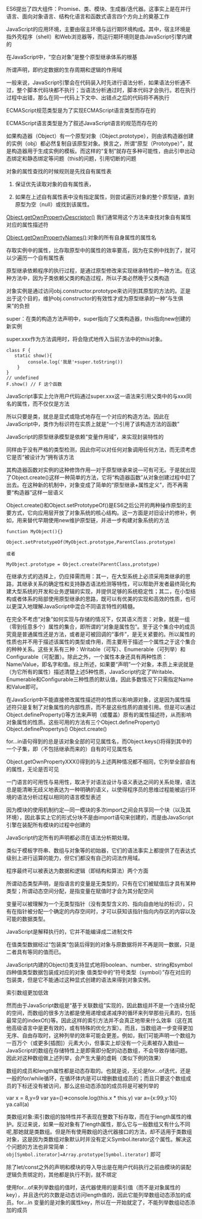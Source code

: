 ES6提出了四大组件：Promise、类、模块、生成器/迭代器。这事实上是在并行语言、面向对象语言、结构化语言和函数式语言四个方向上的奠基工作

JavaScript的应用环境，主要由宿主环境与运行期环境构成。其中，宿主环境是指外壳程序（shell）和Web浏览器等，而运行期环境则是由JavaScript引擎内建的

在JavaScript中，“空白对象”是整个原型继承体系的根基

所谓声明，即约定数据的生存周期和逻辑的作用域

一般来说，JavaScript引擎会在代码装入时先进行语法分析，如果语法分析通不过，整个脚本代码块都不执行；当语法分析通过时，脚本代码才会执行。若在执行过程中出错，那么在同一代码上下文中、出错点之后的代码将不再执行

ECMAScript规范类型是为了实现ECMAScript语言类型而存在的

ECMAScript语言类型是为了叙述JavaScript语言的规范而存在的

如果构造器（Object）有一个原型对象（Object.prototype），则由该构造器创建的实例（obj）都必然复制自该原型对象。换言之，所谓“原型（Prototype）”，就是构造器用于生成实例的模板。而这样的“复制”就存在多种可能性，由此引申出动态绑定和静态绑定等问题（this的问题，引用切断的问题

对象的属性查找的时候规则是先找自有属性表

1. 保证优先读取对象的自有属性表，

2. 如果在上述自有属性表中没有指定属性，则尝试遍历对象的整个原型链，直到原型为空（null）或找到该属性。

[Object.getOwnPropertyDescriptor()](https://developer.mozilla.org/zh-CN/docs/Web/JavaScript/Reference/Global_Objects/Object/getOwnPropertyDescriptor) 我们通常用这个方法来查找对象自有属性对应的属性描述符

[Object.getOwnPropertyNames()](https://developer.mozilla.org/zh-CN/docs/Web/JavaScript/Reference/Global_Objects/Object/getOwnPropertyNames):对象的所有自身属性的属性名

存取实例中的属性，比存取原型中的属性的效率要高，因为在实例中找到了，就可以少遍历一个自有属性表

原型继承依赖程序的执行过程，是通过原型修改来实现继承特性的一种方法。在这种方法中，因为子类依赖父类的构造过程，所以子类必然晚于父类构造

对象实例是通过访问obj.constructor.prototype来访问到其原型的方法的。正是出于这个目的，维护obj.constructor的有效性才成为原型继承的一种“与生俱来”的负担


super：在类的构造方法声明中，super指向了父类构造器，this指向new创建的新实例

super.xxx作为方法调用时，将会隐式地传入当前方法中的this对象。

```
class F {
   static show(){
        console.log('我是'+super.toString())
    }
}
// undefined
F.show() // F 这个函数
```


JavaScript事实上允许用户代码通过super.xxx这一语法来引用父类中的与xxx同名的属性，而不仅仅是方法


所以只要是类，就总是显式或隐式地存在一个对应的构造方法。因此在JavaScript中，类作为标识符在实质上就是“一个引用了该构造方法的函数”

JavaScript的原型继承模型是依赖“变量作用域”，来实现封装特性的

同样由于没有严格的类型检测，因此你可以对任何对象调用任何方法，而无须考虑它是否“被设计为”拥有该方法

其构造器函数对实例的这种修饰作用—对于原型继承来说—可有可无。于是就出现了Object.create()这样一种简单的方法，它将“构造器函数”从对象创建过程中赶了出去。在这种新的机制中，对象变成了简单的“原型继承+属性定义”，而不再需要“构造器”这样一层语义


Object.create()和Object.setPrototypeOf()是ES6之后公开的两种操作原型的主要方式，它向应用层开放了对象系统的核心结构。这一方面是对旧设计的修补，例如，用来替代早期使用new维护原型链，并进一步构建对象系统的方法 

```
function MyObject(){}

Object.setPrototypeOf(MyObject.prototype,ParentClass.prototype)

或者

MyObject.prototype = Object.create(ParentClass,prototype)
```

在继承方式的选择上，仍应择需而用：其一，在大型系统上必须采用类继承的思路，其继承关系的确定性和支持静态语法检测等特性，可以帮助开发者最终简化构建大型系统的开发和业务逻辑的实现，并提供足够的系统稳定性；其二，在小型结构或者体系的局部使用原型继承的思路，既可以有优美的实现和高效的性质，也可以更深入地理解JavaScript中混合不同语言特性的精髓。

在完全不考虑“对象”如何实现与存储的情况下，仅其语义而言：对象，就是一组（零到任意多个）属性的集合，即所谓的“对象是属性包”。至于这个集合中的成员究竟是普通属性还是方法，或者是可被回调的“事件”，是无关紧要的。所以属性的性质也并不用于描述该属性的类型或作用，而主要用于描述一个属性之于这个集合的种种关系。这些关系有三种：Writable（可写）、Enumerable（可列举）和Configurable（可配置）。除此之外，一个属性本身还具有两种性质：Name/Value，即名字和值。综上所述，如果要“声明”一个对象，本质上来说就是（为它所有的属性）描述清楚上述5种性质，JavaScript约定了Writable、Enumerable和Configurable三种性质的默认值，因此多数情况下只需指定Name和Value即可。

在JavaScript中不能直接修改属性描述符的性质以影响源对象，这是因为属性描述符只是复制了对象属性的内部性质，而不是这些性质的直接引用。但是可以通过Object.defineProperty()等方法来声明（或覆盖）原有的属性描述符，从而影响对象属性的性质。这些可用的方法有三个Object.defineProperty() Object.definePropertys() Object.create()

for...in语句得到的总是该对象全部的可见属性名，而Object.keys()将得到其中的一个子集，即（不包括继承而来的）自有的可见属性名

Object.getOwnPropertyXXX()得到的与上述两种情况都不相同，它列举全部自有的属性，无论是否可见


一门语言的可用性与易用性，取决于对语法设计与语义表达之间的关系处理，语法总是能清晰无歧义地表达为一种明确的语义，以使得程序员的思维过程能被运行环境的语法分析过程以相同的语言模型表述


因为模块的使用机制约定—同一模块的多次import之间会共享同一个块（以及其环境），因此事实上它的形式分块不是由import语句来创建的，而是由JavaScript引擎在装配所有模块的过程中创建的

JavaScript约定所有的声明都必须在语法分析期处理。

类似于模板字符串、数组与对象等的初始器，它们的语法事实上都提供了在表达式级别上进行运算的能力，但它们都没有自己的词法作用域。

程序最终可以被表达为数据和逻辑（即结构和算法）两个方面

所谓动态类型声明，是指语言的变量是无类型的，只有在它们被赋值后才具有某种类型；所谓动态空间分配，是指变量在赋值时才会为其分配空间


变量可以被理解为一个无类型指针（没有类型含义的、指向自由地址的标识），只有在指针被分配一个确定的内存空间时，才可以获知该指针指向内存区的内容以及可能的数据类型。

JavaScript是解释执行的，它并不能编译成二进制文件

在值类型数据经过“包装类”包装后得到的对象与原数据将并不再是同一数据，只是二者具有等同的值而已。

JavaScript内建的Object()类支持显式地将boolean、number、string和symbol四种值类型数据包装成对应的对象
值类型中的“符号类型（symbol）”存在对应的包装类，但是它不能通过这种显式创建的语法来得到对象实例。

索引数组更加低效

然而由于JavaScript数组是“基于关联数组”实现的，因此数组并不是一个连续分配的空间，而数组的很多方法都是使用递增或递减序的循环来列举那些元素的，包括最常见的indexOf()等。因此这样的索引方法并不会真正地带来什么效率（这在其他高级语言中是更有效的，或有特殊的优化方案）。而且，当数组进一步变得更加无序、自由存取时，这种列举的效率可能会更差。例如，我们可能声明一个数组为一百万个（或更多[插图]）元素大小，但事实上却没有一个元素被存入数组—JavaScript的数组在存储特性上是即需即分配的动态数组，不会导致存储问题。因此对这种数组做上述列举，会产生大量的虚耗（类似下例的效果）

数组的成员和length属性都是动态存取的。也就是说，无论是for...of迭代，还是一般的for/while循环，在循环体内是可以增删数组成员的；而且只要这个数组成员的下标还没有被访问，那么这些动态添加的成员将是可被列举的

var x = 8,y=9
var ya=()=>console.log(this.x * this.y)
var a={x:99,y:10}
ya.call(a)

类数组对象:索引数组的独特性并不表现在整数下标存取，而在于length属性的维护。反过来说，如果一般对象有了length属性，那么它与一般数组又有什么不同呢,那她就是类数组。但是所有使用数组的迭代器接口的方法，却不适用于类数组对象，这是因为类数组对象默认时并没有定义Symbol.iterator这个属性。解决这个问题的方法也非常简单：`obj[Symbol.iterator]=Array.prototype[Symbol.iterator]` 即可


除了let/const之外的声明和模块的导入导出是在用户代码执行之前由模块的装配逻辑负责绑定的，其他都是执行不到，就不绑定

使用for...of来列举数组的值时，迭代器使用的是索引值（而不是对象属性的key），并且迭代的次数是动态访问length值的，因此它能列举数组动态添加的成员。for...in 变量的是对象的属性key，所以在一开始就定了，不能列举数组动态添加的成员